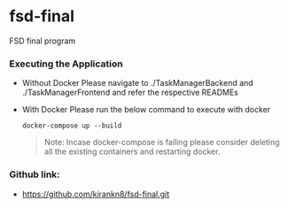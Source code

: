 # fsd-final
FSD final program

### Executing the Application

- Without Docker
    Please navigate to ./TaskManagerBackend and ./TaskManagerFrontend and refer the respective READMEs

- With Docker
    Please run the below command to execute with docker 
    ```
    docker-compose up --build 
    ```

    >Note: Incase docker-compose is failing please consider deleting all the existing containers and restarting docker.

### Github link: 
- https://github.com/kirankn8/fsd-final.git